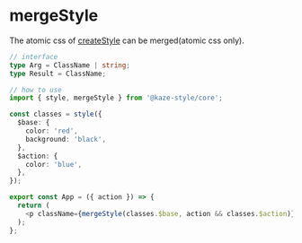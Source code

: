 # mergeStyle

The atomic css of [createStyle](https://github.com/taishinaritomi/kaze-style/blob/main/docs/1.CREATE_STYLE.md) can be merged(atomic css only).

```ts
// interface
type Arg = ClassName | string;
type Result = ClassName;

// how to use
import { style, mergeStyle } from '@kaze-style/core';

const classes = style({
  $base: {
    color: 'red',
    background: 'black',
  },
  $action: {
    color: 'blue',
  },
});

export const App = ({ action }) => {
  return (
    <p className={mergeStyle(classes.$base, action && classes.$action)}></p>
  );
};
```
